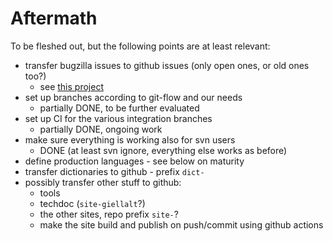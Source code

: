 # Aftermath

To be fleshed out, but the following points are at least relevant:

* transfer bugzilla issues to github issues (only open ones, or old ones too?)
    * see [this project](https://github.com/orgs/giellalt/projects/4)
* set up branches according to git-flow and our needs
	* partially DONE, to be further evaluated
* set up CI for the various integration branches
	* partially DONE, ongoing work
* make sure everything is working also for svn users
	* DONE (at least svn ignore, everything else works as before)
* define production languages - see below on maturity
* transfer dictionaries to github - prefix `dict-`
* possibly transfer other stuff to github:
	* tools
	* techdoc (`site-giellalt`?)
	* the other sites, repo prefix `site-`?
	* make the site build and publish on push/commit using github actions


